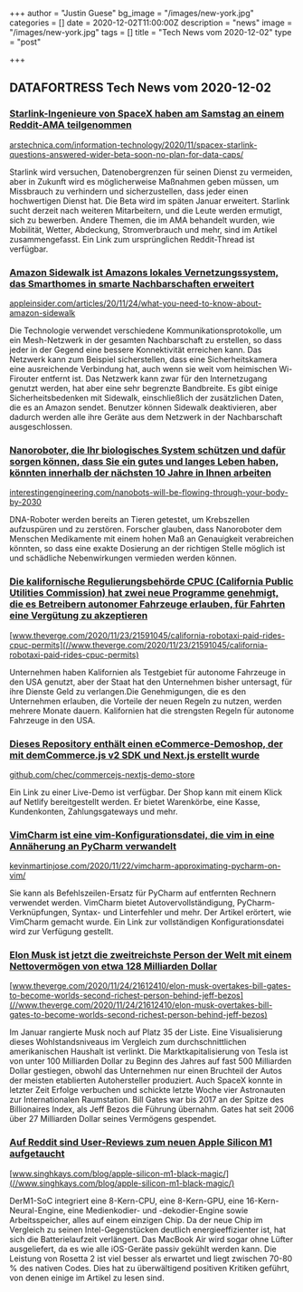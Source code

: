 +++
author = "Justin Guese"
bg_image = "/images/new-york.jpg"
categories = []
date = 2020-12-02T11:00:00Z
description = "news"
image = "/images/new-york.jpg"
tags = []
title = "Tech News vom 2020-12-02"
type = "post"

+++

        
## DATAFORTRESS Tech News vom 2020-12-02

### [Starlink-Ingenieure von SpaceX haben am Samstag an einem Reddit-AMA teilgenommen](//arstechnica.com/information-technology/2020/11/spacex-starlink-questions-answered-wider-beta-soon-no-plan-for-data-caps/)


[arstechnica.com/information-technology/2020/11/spacex-starlink-questions-answered-wider-beta-soon-no-plan-for-data-caps/](//arstechnica.com/information-technology/2020/11/spacex-starlink-questions-answered-wider-beta-soon-no-plan-for-data-caps/)


Starlink wird versuchen, Datenobergrenzen für seinen Dienst zu vermeiden, aber in Zukunft wird es möglicherweise Maßnahmen geben müssen, um Missbrauch zu verhindern und sicherzustellen, dass jeder einen hochwertigen Dienst hat. Die Beta wird im späten Januar erweitert. Starlink sucht derzeit nach weiteren Mitarbeitern, und die Leute werden ermutigt, sich zu bewerben. Andere Themen, die im AMA behandelt wurden, wie Mobilität, Wetter, Abdeckung, Stromverbrauch und mehr, sind im Artikel zusammengefasst. Ein Link zum ursprünglichen Reddit-Thread ist verfügbar.


### [Amazon Sidewalk ist Amazons lokales Vernetzungssystem, das Smarthomes in smarte Nachbarschaften erweitert](//appleinsider.com/articles/20/11/24/what-you-need-to-know-about-amazon-sidewalk)


[appleinsider.com/articles/20/11/24/what-you-need-to-know-about-amazon-sidewalk](//appleinsider.com/articles/20/11/24/what-you-need-to-know-about-amazon-sidewalk)


Die Technologie verwendet verschiedene Kommunikationsprotokolle, um ein Mesh-Netzwerk in der gesamten Nachbarschaft zu erstellen, so dass jeder in der Gegend eine bessere Konnektivität erreichen kann. Das Netzwerk kann zum Beispiel sicherstellen, dass eine Sicherheitskamera eine ausreichende Verbindung hat, auch wenn sie weit vom heimischen Wi-Firouter entfernt ist. Das Netzwerk kann zwar für den Internetzugang genutzt werden, hat aber eine sehr begrenzte Bandbreite. Es gibt einige Sicherheitsbedenken mit Sidewalk, einschließlich der zusätzlichen Daten, die es an Amazon sendet. Benutzer können Sidewalk deaktivieren, aber dadurch werden alle ihre Geräte aus dem Netzwerk in der Nachbarschaft ausgeschlossen.


### [Nanoroboter, die Ihr biologisches System schützen und dafür sorgen können, dass Sie ein gutes und langes Leben haben, könnten innerhalb der nächsten 10 Jahre in Ihnen arbeiten](//interestingengineering.com/nanobots-will-be-flowing-through-your-body-by-2030)


[interestingengineering.com/nanobots-will-be-flowing-through-your-body-by-2030](//interestingengineering.com/nanobots-will-be-flowing-through-your-body-by-2030)


DNA-Roboter werden bereits an Tieren getestet, um Krebszellen aufzuspüren und zu zerstören. Forscher glauben, dass Nanoroboter dem Menschen Medikamente mit einem hohen Maß an Genauigkeit verabreichen könnten, so dass eine exakte Dosierung an der richtigen Stelle möglich ist und schädliche Nebenwirkungen vermieden werden können.


### [Die kalifornische Regulierungsbehörde CPUC (California Public Utilities Commission) hat zwei neue Programme genehmigt, die es Betreibern autonomer Fahrzeuge erlauben, für Fahrten eine Vergütung zu akzeptieren](//www.theverge.com/2020/11/23/21591045/california-robotaxi-paid-rides-cpuc-permits)


[www.theverge.com/2020/11/23/21591045/california-robotaxi-paid-rides-cpuc-permits](//www.theverge.com/2020/11/23/21591045/california-robotaxi-paid-rides-cpuc-permits)


Unternehmen haben Kalifornien als Testgebiet für autonome Fahrzeuge in den USA genutzt, aber der Staat hat den Unternehmen bisher untersagt, für ihre Dienste Geld zu verlangen.Die Genehmigungen, die es den Unternehmen erlauben, die Vorteile der neuen Regeln zu nutzen, werden mehrere Monate dauern. Kalifornien hat die strengsten Regeln für autonome Fahrzeuge in den USA.


### [Dieses Repository enthält einen eCommerce-Demoshop, der mit demCommerce.js v2 SDK und Next.js erstellt wurde](//github.com/chec/commercejs-nextjs-demo-store)


[github.com/chec/commercejs-nextjs-demo-store](//github.com/chec/commercejs-nextjs-demo-store)


Ein Link zu einer Live-Demo ist verfügbar. Der Shop kann mit einem Klick auf Netlify bereitgestellt werden. Er bietet Warenkörbe, eine Kasse, Kundenkonten, Zahlungsgateways und mehr.


### [VimCharm ist eine vim-Konfigurationsdatei, die vim in eine Annäherung an PyCharm verwandelt](//kevinmartinjose.com/2020/11/22/vimcharm-approximating-pycharm-on-vim/)


[kevinmartinjose.com/2020/11/22/vimcharm-approximating-pycharm-on-vim/](//kevinmartinjose.com/2020/11/22/vimcharm-approximating-pycharm-on-vim/)


Sie kann als Befehlszeilen-Ersatz für PyCharm auf entfernten Rechnern verwendet werden. VimCharm bietet Autovervollständigung, PyCharm-Verknüpfungen, Syntax- und Linterfehler und mehr. Der Artikel erörtert, wie VimCharm gemacht wurde. Ein Link zur vollständigen Konfigurationsdatei wird zur Verfügung gestellt.


### [Elon Musk ist jetzt die zweitreichste Person der Welt mit einem Nettovermögen von etwa 128 Milliarden Dollar](//www.theverge.com/2020/11/24/21612410/elon-musk-overtakes-bill-gates-to-become-worlds-second-richest-person-behind-jeff-bezos)


[www.theverge.com/2020/11/24/21612410/elon-musk-overtakes-bill-gates-to-become-worlds-second-richest-person-behind-jeff-bezos](//www.theverge.com/2020/11/24/21612410/elon-musk-overtakes-bill-gates-to-become-worlds-second-richest-person-behind-jeff-bezos)


Im Januar rangierte Musk noch auf Platz 35 der Liste. Eine Visualisierung dieses Wohlstandsniveaus im Vergleich zum durchschnittlichen amerikanischen Haushalt ist verlinkt. Die Marktkapitalisierung von Tesla ist von unter 100 Milliarden Dollar zu Beginn des Jahres auf fast 500 Milliarden Dollar gestiegen, obwohl das Unternehmen nur einen Bruchteil der Autos der meisten etablierten Autohersteller produziert. Auch SpaceX konnte in letzter Zeit Erfolge verbuchen und schickte letzte Woche vier Astronauten zur Internationalen Raumstation. Bill Gates war bis 2017 an der Spitze des Billionaires Index, als Jeff Bezos die Führung übernahm. Gates hat seit 2006 über 27 Milliarden Dollar seines Vermögens gespendet.


### [Auf Reddit sind User-Reviews zum neuen Apple Silicon M1 aufgetaucht](//www.singhkays.com/blog/apple-silicon-m1-black-magic/)


[www.singhkays.com/blog/apple-silicon-m1-black-magic/](//www.singhkays.com/blog/apple-silicon-m1-black-magic/)


DerM1-SoC integriert eine 8-Kern-CPU, eine 8-Kern-GPU, eine 16-Kern-Neural-Engine, eine Medienkodier- und -dekodier-Engine sowie Arbeitsspeicher, alles auf einem einzigen Chip. Da der neue Chip im Vergleich zu seinen Intel-Gegenstücken deutlich energieeffizienter ist, hat sich die Batterielaufzeit verlängert. Das MacBook Air wird sogar ohne Lüfter ausgeliefert, da es wie alle iOS-Geräte passiv gekühlt werden kann. Die Leistung von Rosetta 2 ist viel besser als erwartet und liegt zwischen 70-80 % des nativen Codes. Dies hat zu überwältigend positiven Kritiken geführt, von denen einige im Artikel zu lesen sind.